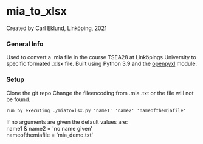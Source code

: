 # mia_to_xlsx
Created by Carl Eklund, Linköping, 2021

### General Info
Used to convert a .mia file in the course TSEA28 at Linköpings University to specific formated .xlsx file. Built using Python 3.9 and the [openpyxl](https://pypi.org/project/openpyxl/) module.

### Setup
Clone the git repo
Change the fileencoding from .mia .txt or the file will not be found.
```
run by executing ./miatoxlsx.py 'name1' 'name2' 'nameofthemiafile'
```
If no arguments are given the default values are:  
name1 & name2 = 'no name given'  
nameofthemiafile = 'mia_demo.txt'
